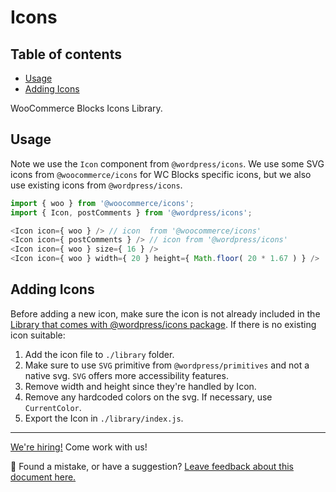 # Icons <!-- omit in toc -->

## Table of contents <!-- omit in toc -->

-   [Usage](#usage)
-   [Adding Icons](#adding-icons)

WooCommerce Blocks Icons Library.

## Usage

Note we use the `Icon` component from `@wordpress/icons`. We use some SVG icons from `@woocommerce/icons` for WC Blocks specific icons, but we also use existing icons from `@wordpress/icons`.

```js
import { woo } from '@woocommerce/icons';
import { Icon, postComments } from '@wordpress/icons';

<Icon icon={ woo } /> // icon  from '@woocommerce/icons'
<Icon icon={ postComments } /> // icon from '@wordpress/icons'
<Icon icon={ woo } size={ 16 } />
<Icon icon={ woo } width={ 20 } height={ Math.floor( 20 * 1.67 ) } />
```

## Adding Icons

Before adding a new icon, make sure the icon is not already included in the [Library that comes with @wordpress/icons package](https://wordpress.github.io/gutenberg/?path=/story/icons-icon--library). If there is no existing icon suitable:

1. Add the icon file to `./library` folder.
2. Make sure to use `SVG` primitive from `@wordpress/primitives` and not a native svg. `SVG` offers more accessibility features.
3. Remove width and height since they're handled by Icon.
4. Remove any hardcoded colors on the svg. If necessary, use `CurrentColor`.
5. Export the Icon in `./library/index.js`.

<!-- FEEDBACK -->

---

[We're hiring!](https://woocommerce.com/careers/) Come work with us!

🐞 Found a mistake, or have a suggestion? [Leave feedback about this document here.](https://github.com/woocommerce/woocommerce/issues/new?assignees=&labels=type%3A+documentation&template=suggestion-for-documentation-improvement-correction.md&title=Feedback%20on%20./docs/README.md)

<!-- /FEEDBACK -->
